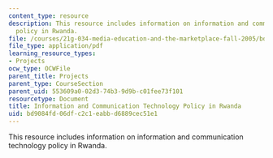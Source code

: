 ```yaml
---
content_type: resource
description: This resource includes information on information and communication technology
  policy in Rwanda.
file: /courses/21g-034-media-education-and-the-marketplace-fall-2005/bd9084fd06dfc2c1eabbd6889cec51e1_MIT21G_034F05_ictpolicyrwa.pdf
file_type: application/pdf
learning_resource_types:
- Projects
ocw_type: OCWFile
parent_title: Projects
parent_type: CourseSection
parent_uid: 553609a0-02d3-74b3-9d9b-c01fee73f101
resourcetype: Document
title: Information and Communication Technology Policy in Rwanda
uid: bd9084fd-06df-c2c1-eabb-d6889cec51e1
---
```

This resource includes information on information and communication technology policy in Rwanda.

